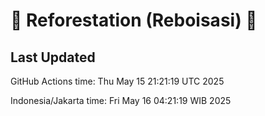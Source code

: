 
# 🌳 Reforestation (Reboisasi) 🌲

## Last Updated

GitHub Actions time: Thu May 15 21:21:19 UTC 2025

Indonesia/Jakarta time: Fri May 16 04:21:19 WIB 2025
